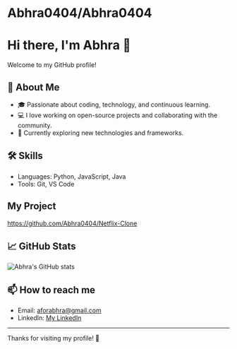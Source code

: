 # Abhra0404/Abhra0404
# Hi there, I'm Abhra 👋

Welcome to my GitHub profile!

## 🚀 About Me
- 🎓 Passionate about coding, technology, and continuous learning.
- 💻 I love working on open-source projects and collaborating with the community.
- 🌱 Currently exploring new technologies and frameworks.

## 🛠️ Skills
- Languages: Python, JavaScript, Java
- Tools: Git, VS Code

## My Project
https://github.com/Abhra0404/Netflix-Clone

## 📈 GitHub Stats

![Abhra's GitHub stats](https://github-readme-stats.vercel.app/api?username=Abhra0404&show_icons=true&theme=tokyonight)


## 📫 How to reach me
- Email: aforabhra@gmail.com
- LinkedIn: [My LinkedIn](www.linkedin.com/in/abhra-jaiswal-173791205)


---

Thanks for visiting my profile! 🚀

